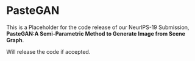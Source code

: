 # PasteGAN

This is a Placeholder for the code release of our NeurlPS-19 Submission, **PasteGAN:A Semi-Parametric Method to Generate Image from Scene Graph**. 

Will release the code if accepted. 
